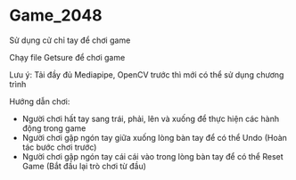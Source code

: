 # Game_2048
Sử dụng cử chỉ tay để chơi game

Chạy file Getsure để chơi game

Lưu ý: Tải đầy đủ Mediapipe, OpenCV trước thì mới có thể sử dụng chương trình

Hướng dẫn chơi:
- Người chơi hất tay sang trái, phải, lên và xuống để thực hiện các hành động trong game
- Người chơi gập ngón tay giữa xuống lòng bàn tay để có thể Undo (Hoàn tác bước chơi trước)
- Người chơi gập ngón tay cái cái vào trong lòng bàn tay để có thể Reset Game (Bắt đầu lại trò chơi từ đầu)
